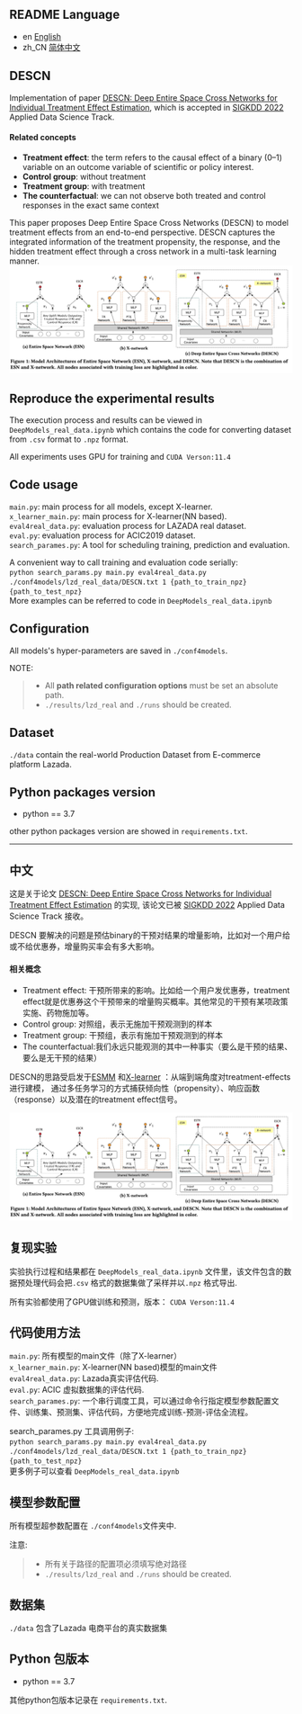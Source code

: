 
## README Language

- en [English](README.md)
- zh_CN [简体中文](readme/README.zh_CN.md)


## DESCN
Implementation of paper [DESCN: Deep Entire Space Cross Networks for Individual Treatment Effect Estimation](https://arxiv.org/abs/2207.09920), which is accepted in [SIGKDD 2022](https://kdd.org/kdd2022/) Applied Data Science Track.

#### Related concepts
- **Treatment effect**: the term refers to the causal effect of a binary (0–1) variable on an
outcome variable of scientific or policy interest.
- **Control group**: without treatment
- **Treatment group**: with treatment
- **The counterfactual**: we can not observe both treated and control responses in the exact same context


This paper proposes Deep Entire Space Cross Networks (DESCN) to model treatment effects from an end-to-end perspective. 
DESCN captures the integrated information of the treatment propensity, 
the response, and the hidden treatment effect through a cross network in a multi-task learning manner. 
![](images/ESN_Xnetwork_DESCN.jpg)



## Reproduce the experimental results
The execution process and results can be viewed in `DeepModels_real_data.ipynb` which contains the code for converting dataset from `.csv` format to `.npz` format. 
    
All experiments uses GPU for training and `CUDA Verson:11.4`
## Code usage
`main.py`: main process for all models, except X-learner.  
`x_learner_main.py`: main process for X-learner(NN based).  
`eval4real_data.py`: evaluation process for LAZADA real dataset.  
`eval.py`: evaluation process for ACIC2019 dataset.  
`search_parames.py`: A tool for scheduling training, prediction and evaluation.

A convenient way to call training and evaluation code serially:\
```python search_params.py main.py eval4real_data.py  ./conf4models/lzd_real_data/DESCN.txt 1 {path_to_train_npz} {path_to_test_npz}```\
More examples can be referred to code in `DeepModels_real_data.ipynb`


## Configuration
All models's hyper-parameters are saved in `./conf4models`.

NOTE:
>- All **path related configuration options** must be set an absolute path.
>- `./results/lzd_real` and `./runs` should be created. 

## Dataset
`./data` contain the real-world Production Dataset from E-commerce platform Lazada.

## Python packages version
- python == 3.7

other python packages version are showed in `requirements.txt`.


----- 

中文
----


这是关于论文 [DESCN: Deep Entire Space Cross Networks for Individual Treatment Effect Estimation](https://arxiv.org/abs/2207.09920) 的实现, 该论文已被 [SIGKDD 2022](https://kdd.org/kdd2022/) Applied Data Science Track
接收。 

DESCN 要解决的问题是预估binary的干预对结果的增量影响，比如对一个用户给或不给优惠券，增量购买率会有多大影响。
#### 相关概念
- Treatment effect: 干预所带来的影响。比如给一个用户发优惠券，treatment effect就是优惠券这个干预带来的增量购买概率。其他常见的干预有某项政策实施、药物施加等。
- Control group: 对照组，表示无施加干预观测到的样本
- Treatment group: 干预组，表示有施加干预观测到的样本
- The counterfactual:我们永远只能观测的其中一种事实（要么是干预的结果、要么是无干预的结果）


DESCN的思路受启发于[ESMM](https://arxiv.org/abs/1804.07931) 和[X-learner](https://arxiv.org/abs/1706.03461) ：从端到端角度对treatment-effects进行建模， 通过多任务学习的方式捕获倾向性（propensity）、响应函数（response）以及潜在的treatment effect信号。

![](images/ESN_Xnetwork_DESCN.jpg)



## 复现实验
实验执行过程和结果都在 `DeepModels_real_data.ipynb` 文件里，该文件包含的数据预处理代码会把`.csv` 格式的数据集做了采样并以`.npz` 格式导出. 
    
所有实验都使用了GPU做训练和预测，版本： `CUDA Verson:11.4`
## 代码使用方法
`main.py`: 所有模型的main文件（除了X-learner）  
`x_learner_main.py`:  X-learner(NN based)模型的main文件  
`eval4real_data.py`:  Lazada真实评估代码.  
`eval.py`: ACIC 虚拟数据集的评估代码.  
`search_parames.py`: 一个串行调度工具，可以通过命令行指定模型参数配置文件、训练集、预测集、评估代码，方便地完成训练-预测-评估全流程。

search_parames.py 工具调用例子:\
```python search_params.py main.py eval4real_data.py  ./conf4models/lzd_real_data/DESCN.txt 1 {path_to_train_npz} {path_to_test_npz}```\
更多例子可以查看 `DeepModels_real_data.ipynb`


## 模型参数配置
所有模型超参数配置在 `./conf4models`文件夹中.

注意:
>- 所有关于路径的配置项必须填写绝对路径
>- `./results/lzd_real` and `./runs` should be created. 

## 数据集
`./data` 包含了Lazada 电商平台的真实数据集

## Python 包版本
- python == 3.7

其他python包版本记录在 `requirements.txt`.

